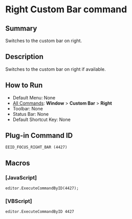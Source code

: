# Right Custom Bar command

## Summary

Switches to the custom bar on right.

## Description

Switches to the custom bar on right if available.

## How to Run

- Default Menu: None
- [All Commands](../tools/all_commands): **Window**
\> **Custom Bar** \> **Right**
- Toolbar: None
- Status Bar: None
- Default Shortcut Key: None

## Plug-in Command ID

```
EEID_FOCUS_RIGHT_BAR (4427)```

## Macros

### \[JavaScript\]

```
editor.ExecuteCommandByID(4427);
```

### \[VBScript\]

```
editor.ExecuteCommandByID 4427
```
